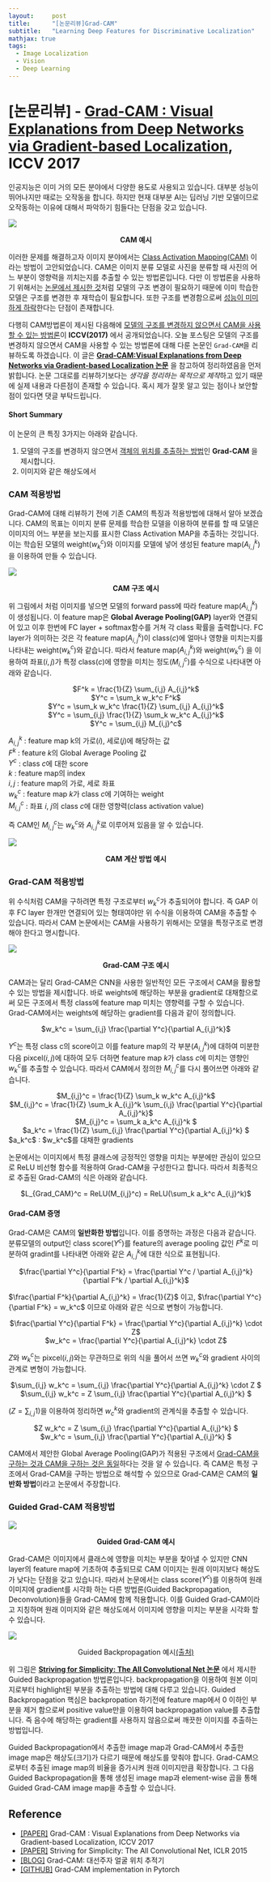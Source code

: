 ```yaml
---
layout:     post
title:      "[논문리뷰]Grad-CAM"
subtitle:   "Learning Deep Features for Discriminative Localization"
mathjax: true
tags:
  - Image Localization
  - Vision
  - Deep Learning
---
```


# [논문리뷰] - [Grad-CAM : Visual Explanations from Deep Networks via Gradient-based Localization](https://arxiv.org/abs/1610.02391), ICCV 2017

인공지능은 이미 거의 모든 분야에서 다양한 용도로 사용되고 있습니다.
대부분 성능이 뛰어나지만 때로는 오작동을 합니다.
하지만 현재 대부분 AI는 딥러닝 기반 모델이므로 오작동하는 이유에 대해서 파악하기 힘들다는 단점을 갖고 있습니다.

![](/img/in-post/2020/2020-10-14/cam_sample.png)
<center><b>CAM 예시</b></center>

이러한 문제를 해결하고자 이미지 분야에서는 [Class Activation Mapping(CAM)](https://joungheekim.github.io/2020/09/29/paper-review/) 이라는 방법이 고안되었습니다.
CAM은 이미지 분류 모델로 사진을 분류할 때 사진의 어느 부분이 영향력을 끼치는지를 추출할 수 있는 방법론입니다.
다만 이 방법론을 사용하기 위해서는 [논문에서 제시한 것](https://arxiv.org/abs/1512.04150)처럼 모델의 구조 변경이 필요하기 때문에 이미 학습한 모델은 구조를 변경한 후 재학습이 필요합니다. 
또한 구조를 변경함으로써 <u>성능이 미미하게 하락</u>한다는 단점이 존재합니다.

다행히 CAM방법론이 제시된 다음해에 <u>모델의 구조를 변경하지 않으면서 CAM을 사용할 수 있는 방법론</u>이 **ICCV(2017)** 에서 공개되었습니다.
오늘 포스팅은 모델의 구조를 변경하지 않으면서 CAM을 사용할 수 있는 방법론에 대해 다룬 논문인 `Grad-CAM`을 리뷰하도록 하겠습니다.
이 글은 **[Grad-CAM:Visual Explanations from Deep Networks via Gradient-based Localization 논문](https://arxiv.org/abs/1610.02391)** 을 참고하여 정리하였음을 먼저 밝힙니다.
논문 그대로를 리뷰하기보다는 *생각을 정리하는 목적으로 제작*하고 있기 때문에 실제 내용과 다른점이 존재할 수 있습니다. 
혹시 제가 잘못 알고 있는 점이나 보안할 점이 있다면 댓글 부탁드립니다.


#### Short Summary
이 논문의 큰 특징 3가지는 아래와 같습니다.

1. 모델의 구조를 변경하지 않으면서 <u>객체의 위치를 추출하는 방법</u>인 **Grad-CAM** 을 제시합니다.
2. 이미지와 같은 해상도에서 

### CAM 적용방법
Grad-CAM에 대해 리뷰하기 전에 기존 CAM의 특징과 적용방법에 대해서 알아 보겠습니다.
CAM의 목표는 이미지 분류 문제를 학습한 모델을 이용하여 분류를 할 때 모델은 이미지의 어느 부분을 보는지를 표시한 Class Activation MAP을 추출하는 것입니다.
이는 학습된 모델의 weight($w_k^c$)와 이미지를 모델에 넣어 생성된 feature map($A_{i,j}^k$)을 이용하여 만들 수 있습니다.

![](/img/in-post/2020/2020-10-14/cam_example.png)
<center><b>CAM 구조 예시</b></center>

위 그림에서 처럼 이미지를 넣으면 모델의 forward pass에 따라 feature map($A_{i,j}^k$)이 생성됩니다.
이 feature map은 **Global Average Pooling(GAP)** layer와 연결되어 있고 이후 한번에 FC layer + softmax함수를 거쳐 각 class 확률을 출력합니다.
FC layer가 의미하는 것은 각 feature map($A_{i,j}^k$)이 class($c$)에 얼마나 영향을 미치는지를 나타내는 weight($w_k^c$)와 같습니다.
따라서 feature map($A_{i,j}^k$)와 weight($w_k^c$) 을 이용하여 좌표($i, j$)가 특정 class($c$)에 영향을 미치는 정도($M_{i,j}^c$)를 수식으로 나타내면 아래와 같습니다.

<center>$F^k = \frac{1}{Z} \sum_{i,j} A_{i,j}^k$</center>
<center>$Y^c = \sum_k w_k^c F^k$</center>
<center>$Y^c = \sum_k w_k^c \frac{1}{Z} \sum_{i,j} A_{i,j}^k$</center>
<center>$Y^c = \sum_{i,j} \frac{1}{Z} \sum_k w_k^c A_{i,j}^k$</center>
<center>$Y^c = \sum_{i,j} M_{i,j}^c$</center>

$A_{i,j}^k$ : feature map k의 가로($i$), 세로($j$)에 해당하는 값    
$F^k$ : feature $k$의 Global Average Pooling 값   
$Y^c$ : class $c$에 대한 score  
$k$ : feature map의 index    
$i, j$ : feature map의 가로, 세로 좌표    
$w_k^c$ : feature map $k$가 class $c$에 기여하는 weight  
$M_{i,j}^c$ : 좌표 $i$, $j$의 class $c$에 대한 영향력(class activation value)    

즉 CAM인 $M_{i,j}^c$는 $w_k^c$와 $A_{i,j}^k$로 이루어져 있음을 알 수 있습니다.

![](/img/in-post/2020/2020-10-14/cam_detail.png)
<center><b>CAM 계산 방법 예시</b></center>

### Grad-CAM 적용방법
위 수식처럼 CAM을 구하려면 특정 구조로부터 $w_k^c$가 추출되어야 합니다.
즉 GAP 이후 FC layer 한개만 연결되어 있는 형태여야만 위 수식을 이용하여 CAM을 추출할 수 있습니다.
따라서 CAM 논문에서는 CAM을 사용하기 위해서는 모델을 특정구조로 변경해야 한다고 명시합니다.

![](/img/in-post/2020/2020-10-14/grad_cam_example.png)
<center><b>Grad-CAM 구조 예시</b></center>

CAM과는 달리 Grad-CAM은 CNN을 사용한 일반적인 모든 구조에서 CAM을 활용할 수 있는 방법을 제시합니다.
바로 weights에 해당하는 부분을 gradient로 대채함으로써 모든 구조에서 특정 class에 feature map 미치는 영향력를 구할 수 있습니다.
Grad-CAM에서는 weights에 해당하는 gradient를 다음과 같이 정의합니다.

<center>$w_k^c = \sum_{i,j} \frac{\partial Y^c}{\partial A_{i,j}^k}$</center>
 
$Y^c$는 특정 class c의 score이고 이를 feature map의 각 부분($A_{i,j}^k$)에 대하여 미분한 다음 pixcel($i, j$)에 대하여 모두 더하면 feature map $k$가 class $c$에 미치는 영향인 $w_k^c$를 추출할 수 있습니다.
따라서 CAM에서 정의한 $M_{i,j}^c$를 다시 풀어쓰면 아래와 같습니다. 

<center>$M_{i,j}^c = \frac{1}{Z} \sum_k w_k^c A_{i,j}^k$</center>
<center>$M_{i,j}^c = \frac{1}{Z} \sum_k A_{i,j}^k \sum_{i,j} \frac{\partial Y^c}{\partial A_{i,j}^k}$</center>
<center>$M_{i,j}^c = \sum_k a_k^c A_{i,j}^k $</center>
<center>$a_k^c = \frac{1}{Z} \sum_{i,j} \frac{\partial Y^c}{\partial A_{i,j}^k} $</center>
$a_k^c$ : $w_k^c$를 대채한 gradients

논문에서는 이미지에서 특정 클래스에 긍정적인 영향을 미치는 부분에만 관심이 있으므로 ReLU 비선형 함수를 적용하여 Grad-CAM을 구성한다고 합니다.
따라서 최종적으로 추출된 Grad-CAM의 식은 아래와 같습니다.

<center>$L_{Grad_CAM}^c = ReLU(M_{i,j}^c) = ReLU(\sum_k a_k^c A_{i,j}^k)$</center>


#### Grad-CAM 증명
Grad-CAM은 CAM의 **일반화한 방법**입니다. 이를 증명하는 과정은 다음과 같습니다.
분류모델의 output인 class score($Y^c$)를 feature의 average pooling 값인 $F^k$로 미분하여 gradint를 나타내면 아래와 같은 $A_{i,j}^k$에 대한 식으로 표현됩니다.

<center>$\frac{\partial Y^c}{\partial F^k} = \frac{\partial Y^c / \partial A_{i,j}^k}{\partial F^k / \partial A_{i,j}^k}$</center>

$\frac{\partial F^k}{\partial A_{i,j}^k} = \frac{1}{Z}$ 이고, $\frac{\partial Y^c}{\partial F^k} = w_k^c$ 이므로 아래와 같은 식으로 변형이 가능합니다.

<center>$\frac{\partial Y^c}{\partial F^k} = \frac{\partial Y^c}{\partial A_{i,j}^k} \cdot Z$</center>
<center>$w_k^c = \frac{\partial Y^c}{\partial A_{i,j}^k} \cdot Z$</center>  

$Z$와 $w_k^c$는 pixcel($i, j$)와는 무관하므로 위의 식을 풀어서 쓰면 $w_k^c$와 gradient 사이의 관계로 변형이 가능합니다.

<center>$\sum_{i,j} w_k^c = \sum_{i,j} \frac{\partial Y^c}{\partial A_{i,j}^k} \cdot Z $</center>
<center>$\sum_{i,j} w_k^c = Z \sum_{i,j} \frac{\partial Y^c}{\partial A_{i,j}^k} $</center>

($Z=\sum_{i,j}1$)을 이용하여 정리하면 $w_c^k$와 gradient의 관계식을 추출할 수 있습니다.

<center>$Z w_k^c = Z \sum_{i,j} \frac{\partial Y^c}{\partial A_{i,j}^k} $</center>
<center>$w_k^c = \sum_{i,j} \frac{\partial Y^c}{\partial A_{i,j}^k} $</center>

CAM에서 제안한 Global Average Pooling(GAP)가 적용된 구조에서 <u>Grad-CAM을 구하는 것과 CAM을 구하는 것은 동일</u>하다는 것을 알 수 있습니다.
즉 CAM은 특정 구조에서 Grad-CAM을 구하는 방법으로 해석할 수 있으므로 Grad-CAM은 CAM의 **일반화 방법**이라고 논문에서 주장합니다.


### Guided Grad-CAM 적용방법
![](/img/in-post/2020/2020-10-14/guided_grad_cam_example.png)
<center><b>Guided Grad-CAM 예시</b></center>

Grad-CAM은 이미지에서 클래스에 영향을 미치는 부분을 찾아낼 수 있지만 CNN layer의 feature map에 기초하여 추출되므로 CAM 이미지는 원래 이미지보다 해상도가 낮다는 단점을 갖고 있습니다.
따라서 논문에서는 class score($Y^c$)를 이용하여 원래 이미지에 gradient를 시각화 하는 다른 방법론(Guided Backpropagation, Deconvolution)들을 Grad-CAM에 함께 적용합니다.
이를 Guided Grad-CAM이라고 지칭하며 원래 이미지와 같은 해상도에서 이미지에 영향을 미치는 부분을 시각화 할 수 있습니다.

![](/img/in-post/2020/2020-10-14/guided_backpropagation.png)
<center>Guided Backpropagation 예시<a href="https://arxiv.org/abs/1412.6806">(출처)</a></center>

위 그림은 **[Striving for Simplicity: The All Convolutional Net 논문](https://arxiv.org/abs/1412.6806)** 에서 제시한 Guided Backpropagation 방법론입니다.
backpropagation을 이용하여 원본 이미지로부터 highlight된 부분을 추출하는 방법에 대해 다루고 있습니다.
Guided Backpropagation 핵심은 backpropation 하기전에 feature map에서 0 이하인 부분을 제거 함으로써 positive value만을 이용하여 backpropagation value를 추출합니다.
즉 음수에 해당하는 gradient를 사용하지 않음으로써 깨끗한 이미지를 추출하는 방법입니다.

Guided Backpropagation에서 추출한 image map과 Grad-CAM에서 추출한 image map은 해상도(크기)가 다르기 때문에 해상도를 맞춰야 합니다.
Grad-CAM으로부터 추출된 image map의 비율을 증가시켜 원래 이미지만큼 확장합니다.
그 다음 Guided Backpropagation을 통해 생성된 image map과 element-wise 곱을 통해 Guided Grad-CAM image map을 추출할 수 있습니다.


## Reference
- [[PAPER]](https://arxiv.org/abs/1610.02391) Grad-CAM : Visual Explanations from Deep Networks via Gradient-based Localization, ICCV 2017
- [[PAPER]](https://arxiv.org/abs/1610.02391) Striving for Simplicity: The All Convolutional Net, ICLR 2015
- [[BLOG]](https://jsideas.net/grad_cam/) Grad-CAM: 대선주자 얼굴 위치 추적기
- [[GITHUB]](https://github.com/jacobgil/pytorch-grad-cam) Grad-CAM implementation in Pytorch

